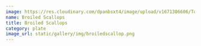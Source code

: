 ```yaml
---
image: https://res.cloudinary.com/dpanbsxt4/image/upload/v1671306606/Tonys/BroiledScallop_z8gtck.png
name: Broiled Scallops
title: Broiled Scallops
category: plate
image_url: static/gallery/img/broiledscallop.png
---
```

